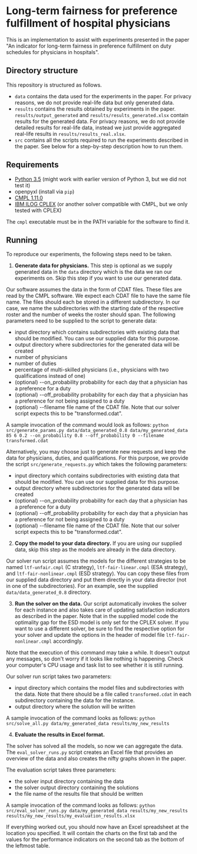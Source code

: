 Long-term fairness for preference fulfillment of hospital physicians
====================================================================

This is an implementation to assist with experiments presented in the paper "An indicator for long-term fairness in preference fulfillment on duty schedules for physicians in hospitals".

Directory structure
-------------------

This repository is structured as follows.

* ``data`` contains the data used for the experiments in the paper. For privacy reasons, we do not provide real-life data but only generated data.
* ``results`` contains the results obtained by experiments in the paper. ``results/output_generated`` and ``results/results_generated.xlsx`` contain results for the generated data. For privacy reasons, we do not provide detailed results for real-life data, instead we just provide aggregated real-life results in ``results/results_real.xlsx``.
* ``src`` contains all the scripts required to run the experiments described in the paper. See below for a step-by-step description how to run them.

Requirements
------------

* [Python 3.5](https://www.python.org/) (might work with earlier version of Python 3, but we did not test it)
* openpyxl (install via ``pip``)
* [CMPL 1.11.0](https://coliop.org)
* [IBM ILOG CPLEX](https://www.ibm.com/us-en/marketplace/ibm-ilog-cplex) (or another solver compatible with CMPL, but we only tested with CPLEX)

The ``cmpl`` executable must be in the PATH variable for the software to find it.

Running
-------

To reproduce our experiments, the following steps need to be taken.

1. **Generate data for physicians.** This step is optional as we supply generated data in the ``data`` directory which is the data we ran our experiments on. Skip this step if you want to use our generated data.

 Our software assumes the data in the form of CDAT files. These files are read by the CMPL software. We expect each CDAT file to have the same file name. The files should each be stored in a different subdirectory. In our case, we name the subdirectories with the starting date of the respective roster and the number of weeks the roster should span. The following parameters need to be supplied to the script to generate data: 
 * input directory which contains subdirectories with existing data that should be modified. You can use our supplied data for this purpose.
 * output directory where subdirectories for the generated data will be created
 * number of physicians
 * number of duties
 * percentage of multi-skilled physicians (i.e., physicians with two qualifications instead of one)
 * (optional) --on_probability probability for each day that a physician has a preference for a duty
 * (optional) --off_probability probability for each day that a physician has a preference for not being assigned to a duty
 * (optional) --filename file name of the CDAT file. Note that our solver script expects this to be "transformed.cdat".

 A sample invocation of the command would look as follows: ``python src/generate_params.py data/data_generated_0.8 data/my_generated_data 85 6 0.2 --on_probability 0.8 --off_probability 0 --filename transformed.cdat``

 Alternatively, you may choose just to generate new requests and keep the data for physicians, duties, and qualifications. For this purpose, we provide the script ``src/generate_requests.py`` which takes the following parameters:

 * input directory which contains subdirectories with existing data that should be modified. You can use our supplied data for this purpose.
 * output directory where subdirectories for the generated data will be created
 * (optional) --on_probability probability for each day that a physician has a preference for a duty
 * (optional) --off_probability probability for each day that a physician has a preference for not being assigned to a duty
 * (optional) --filename file name of the CDAT file. Note that our solver script expects this to be "transformed.cdat".

2. **Copy the model to your data directory.** If you are using our supplied data, skip this step as the models are already in the data directory.

 Our solver run script assumes the models for the different strategies to be named ``ltf-unfair.cmpl`` (C strategy), ``ltf-fair-linear.cmpl`` (ESA strategy), and ``ltf-fair-nonlinear.cmpl`` (ESD strategy). You can copy these files from our supplied data directory and put them directly in your data director (not in one of the subdirectories). For an example, see the supplied ``data/data_generated_0.8`` directory.

3. **Run the solver on the data.** Our script automatically invokes the solver for each instance and also takes care of updating satisfaction indicators as described in the paper. Note that in the supplied model code the optimality gap for the ESD model is only set for the CPLEX solver. If you want to use a different solver, be sure to find the respective option for your solver and update the options in the header of model file ``ltf-fair-nonlinear.cmpl`` accordingly.

 Note that the execution of this command may take a while. It doesn't output any messages, so don't worry if it looks like nothing is happening. Check your computer's CPU usage and task list to see whether it is still running.

 Our solver run script takes two parameters:
 * input directory which contains the model files and subdirectories with the data. Note that there should be a file called ``transformed.cdat`` in each subdirectory containing the data for the instance.
 * output directory where the solution will be written

 A sample invocation of the command looks as follows: ``python src/solve_all.py data/my_generated_data results/my_new_results``

4. **Evaluate the results in Excel format.**

 The solver has solved all the models, so now we can aggregate the data. The ``eval_solver_runs.py`` script creates an Excel file that provides an overview of the data and also creates the nifty graphs shown in the paper.

 The evaluation script takes three parameters:
 * the solver input directory containing the data
 * the solver output directory containing the solutions
 * the file name of the results file that should be written

 A sample invocation of the command looks as follows: ``python src/eval_solver_runs.py data/my_generated_data results/my_new_results results/my_new_results/my_evaluation_results.xlsx``
 
 If everything worked out, you should now have an Excel spreadsheet at the location you specified. It will contain the charts on the first tab and the values for the performance indicators on the second tab as the bottom of the leftmost table.
